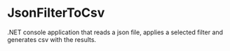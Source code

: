 # JsonFilterToCsv
.NET console application that reads a json file, applies a selected filter and generates csv with the results.
